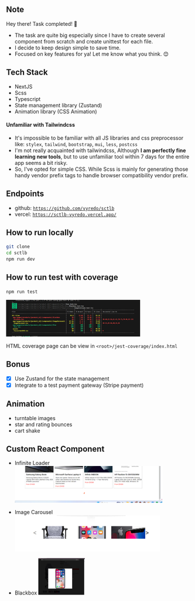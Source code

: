 ## Note

Hey there! Task completed! 🎉

- The task are quite big especially since I have to create several component from scratch and create unittest for each file.
- I decide to keep design simple to save time.
- Focused on key features for ya! Let me know what you think. 😊

## Tech Stack

- NextJS
- Scss
- Typescript
- State management library (Zustand)
- Animation library (CSS Animation)

#### Unfamiliar with Tailwindcss

- It's impossible to be familiar with all JS libraries and css preprocessor like: `stylex`, `tailwind`, `bootstrap`, `mui`, `less`, `postcss`
- I'm not really acquainted with tailwindcss, Although <strong>I am perfectly fine learning new tools</strong>, but to use unfamiliar tool within 7 days for the entire app seems a bit risky.
- So, I've opted for simple CSS. While Scss is mainly for generating those handy vendor prefix tags to handle browser compatibility vendor prefix.

## Endpoints

- github: <a href="https://github.com/vyredo/sctlb">`https://github.com/vyredo/sctlb`</a>
- vercel: <a href="https://sctlb-vyredo.vercel.app/">`https://sctlb-vyredo.vercel.app/`</a>

## How to run locally

```bash
git clone
cd sctlb
npm run dev
```

## How to run test with coverage

```bash
npm run test
```

<img src="./Readme_assets/Test_coverage.jpg" height=100>

HTML coverage page can be view in
`<root>/jest-coverage/index.html`

## Bonus

- [x] Use Zustand for the state management
- [x] Integrate to a test payment gateway (Stripe payment)

## Animation

- turntable images
- star and rating bounces
- cart shake

## Custom React Component

- Infinite Loader
  <img src="./Readme_assets/Infinite_Loader.jpg" height=100>

- Image Carousel
  <img src="./Readme_assets/Image_Carousel.jpg" height=100>

- Blackbox
  <img src="./Readme_assets/Image_Blackbox.jpg" height=100>

